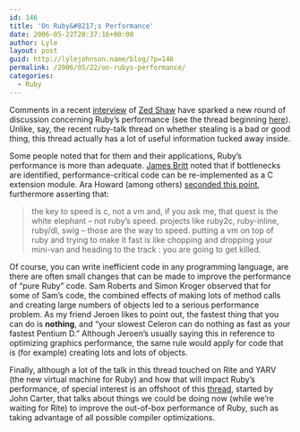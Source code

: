 ```yaml
---
id: 146
title: 'On Ruby&#8217;s Performance'
date: 2006-05-22T20:37:16+00:00
author: Lyle
layout: post
guid: http://lylejohnson.name/blog/?p=146
permalink: /2006/05/22/on-rubys-performance/
categories:
  - Ruby
---
```

Comments in a recent [interview](http://www.oreillynet.com/ruby/blog/2006/05/post.html) of <span class="vcard"><a class="fn url" href="http://www.zedshaw.com/">Zed Shaw</a></span> have sparked a new round of discussion concerning Ruby&#8217;s performance (see the thread beginning [here](http://thread.gmane.org/gmane.comp.lang.ruby.general/151370/focus=151370)). Unlike, say, the recent ruby-talk thread on whether stealing is a bad or good thing, this thread actually has a lot of useful information tucked away inside.

Some people noted that for them and their applications, Ruby&#8217;s performance is more than adequate. <span class="vcard"><a class="fn url" href="http://www.jamesbritt.com/">James Britt</a></span> noted that if bottlenecks are identified, performance-critical code can be re-implemented as a C extension module. Ara Howard (among others) [seconded this point](http://article.gmane.org/gmane.comp.lang.ruby.general/151425), furthermore asserting that:

> the key to speed is c, not a vm and, if you ask me, that quest is the white elephant &#8211; not ruby&#8217;s speed. projects like ruby2c, ruby-inline, ruby/dl, swig &#8211; those are the way to speed. putting a vm on top of ruby and trying to make it fast is like chopping and dropping your mini-van and heading to the track : you are going to get killed.

Of course, you can write inefficient code in any programming language, are there are often small changes that can be made to improve the performance of &#8220;pure Ruby&#8221; code. Sam Roberts and Simon Kroger observed that for some of Sam&#8217;s code, the combined effects of making lots of method calls and creating large numbers of objects led to a serious performance problem. As my friend Jeroen likes to point out, the fastest thing that you can do is **nothing**, and &#8220;your slowest Celeron can do nothing as fast as your fastest Pentium D.&#8221; Although Jeroen&#8217;s usually saying this in reference to optimizing graphics performance, the same rule would apply for code that is (for example) creating lots and lots of objects.

Finally, although a lot of the talk in this thread touched on Rite and YARV (the new virtual machine for Ruby) and how that will impact Ruby&#8217;s performance, of special interest is an offshoot of this [thread](http://thread.gmane.org/gmane.comp.lang.ruby.general/151370/focus=151370), started by John Carter, that talks about things we could be doing now (while we&#8217;re waiting for Rite) to improve the out-of-box performance of Ruby, such as taking advantage of all possible compiler optimizations.